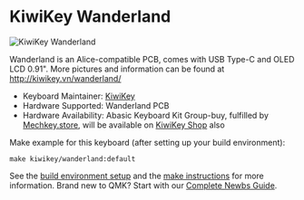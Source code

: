 # KiwiKey Wanderland

![KiwiKey Wanderland](http://kiwikey.vn/media/Wanderland/Wanderland_TOP.png)

Wanderland is an Alice-compatible PCB, comes with USB Type-C and OLED LCD 0.91". More pictures and information can be found at http://kiwikey.vn/wanderland/

* Keyboard Maintainer: [KiwiKey](https://github.com/kiwikey)
* Hardware Supported: Wanderland PCB
* Hardware Availability: Abasic Keyboard Kit Group-buy, fulfilled by [Mechkey.store](https://mechkey.store/products/abasic-keyboard-kit), will be available on [KiwiKey Shop](http://shop.kiwikey.vn/) also

Make example for this keyboard (after setting up your build environment):

    make kiwikey/wanderland:default

See the [build environment setup](https://docs.qmk.fm/#/getting_started_build_tools) and the [make instructions](https://docs.qmk.fm/#/getting_started_make_guide) for more information. Brand new to QMK? Start with our [Complete Newbs Guide](https://docs.qmk.fm/#/newbs).
